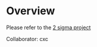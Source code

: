 # Overview

Please refer to the [2 sigma project](https://www.kaggle.com/c/two-sigma-connect-rental-listing-inquiries#description)

Collaborator: cxc
